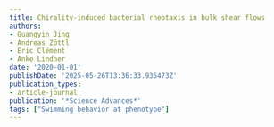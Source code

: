 ```yaml
---
title: Chirality-induced bacterial rheotaxis in bulk shear flows
authors:
- Guangyin Jing
- Andreas Zöttl
- Éric Clément
- Anke Lindner
date: '2020-01-01'
publishDate: '2025-05-26T13:36:33.935473Z'
publication_types:
- article-journal
publication: '*Science Advances*'
tags: ["Swimming behavior at phenotype"]
---
```

